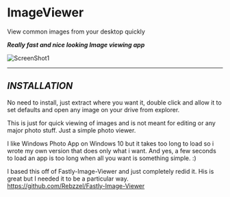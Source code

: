 # ImageViewer

View common images from your desktop quickly


***Really fast and nice looking Image viewing app***

![ScreenShot1](https://raw.githubusercontent.com/xCONFLiCTiONx/ImageViewer/master/ImageViewer.jpg)

_____________________________________________________________________________________

*INSTALLATION*
--------------
No need to install, just extract where you want it, double click and allow it to set defaults and open any image on your drive from explorer.

This is just for quick viewing of images and is not meant for editing or any major photo stuff. Just a simple photo viewer.

I like Windows Photo App on Windows 10 but it takes too long to load so i wrote my own version that does only what i want. And yes, a few seconds to load an app is too long when all you want is something simple. :)  


I based this off of Fastly-Image-Viewer and just completely redid it. His is great but I needed it to be a particular way.  
https://github.com/Rebzzel/Fastly-Image-Viewer